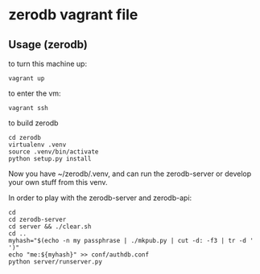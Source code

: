 # zerodb vagrant file

## Usage (zerodb)

to turn this machine up:

    vagrant up

to enter the vm:

    vagrant ssh

to build zerodb

    cd zerodb
    virtualenv .venv
    source .venv/bin/activate
    python setup.py install

Now you have ~/zerodb/.venv, and can run the zerodb-server or develop your own
stuff from this venv.

In order to play with the zerodb-server and zerodb-api:

    cd
    cd zerodb-server
    cd server && ./clear.sh
    cd .. 
    myhash="$(echo -n my passphrase | ./mkpub.py | cut -d: -f3 | tr -d ' ')"
    echo "me:${myhash}" >> conf/authdb.conf
    python server/runserver.py

